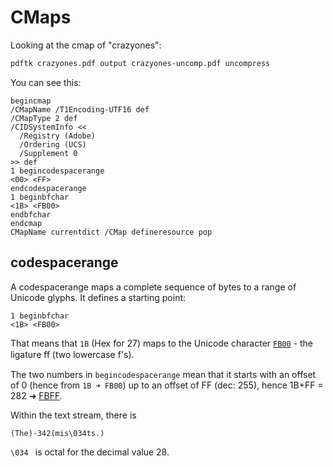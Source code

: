 # CMaps

Looking at the cmap of "crazyones":

```bash
pdftk crazyones.pdf output crazyones-uncomp.pdf uncompress
```

You can see this:

```text
begincmap
/CMapName /T1Encoding-UTF16 def
/CMapType 2 def
/CIDSystemInfo <<
  /Registry (Adobe)
  /Ordering (UCS)
  /Supplement 0
>> def
1 begincodespacerange
<00> <FF>
endcodespacerange
1 beginbfchar
<1B> <FB00>
endbfchar
endcmap
CMapName currentdict /CMap defineresource pop
```

## codespacerange

A codespacerange maps a complete sequence of bytes to a range of Unicode glyphs.
It defines a starting point:

```text
1 beginbfchar
<1B> <FB00>
```

That means that `1B` (Hex for 27) maps to the Unicode character [`FB00`](https://unicode-table.com/en/FB00/) - the ligature ﬀ (two lowercase f's).

The two numbers in `begincodespacerange` mean that it starts with an offset of
0 (hence from `1B ➜ FB00`) up to an offset of FF (dec: 255), hence 1B+FF = 282
➜ [FBFF](https://www.compart.com/de/unicode/U+FBFF).

Within the text stream, there is

```text
(The)-342(mis\034ts.)
```

`\034 ` is octal for the decimal value 28.

